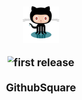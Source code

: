 <h1 align="center">
  	<img height="100" src="./img/githubnew.svg" alt="GithubSquare Logo" /> 
    <p style='margin-bottom:0'><img alt="first release" src="https://img.shields.io/badge/release-v1.0-brightgreen.svg" /></p>
  <br> GithubSquare
</h1>

